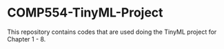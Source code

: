 # COMP554-TinyML-Project

This repository contains codes that are used doing the TinyML project for Chapter 1 - 8.
